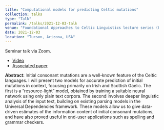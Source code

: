 ```yaml
---
title: "Computational models for predicting Celtic mutations"
collection: talks
type: "Talk"
permalink: /talks/2021-12-03-talk
venue: "Foundational Approaches to Celtic Linguistics lecture series (FACL-2), University of Arizona"
date: 2021-12-03
location: "Tucson, Arizona, USA"
---
```


Seminar talk via Zoom.

* [Video](https://www.youtube.com/watch?v=6EeT649DgDU)
* [Associated paper](/publication/2020-05-11-celtic-mutations)

**Abstract**: Initial consonant mutations are a well-known feature of the Celtic languages. I will present two models for accurate prediction of initial mutations in context, focusing primarily on Irish and Scottish Gaelic. The first is a “resource-light” model, obtained by training a suitable neural network using only plain text corpora. The second involves deeper linguistic analysis of the input text, building on existing parsing models in the Universal Dependencies framework. These models allow us to give data-driven estimates of the information content of initial consonant mutations, and have also proved useful in end-user applications such as spelling and grammar checkers.
